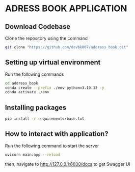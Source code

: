 # ADRESS BOOK APPLICATION

## Download Codebase
Clone the repository using the command
```bash
git clone "https://github.com/devbk007/address_book.git"
```

## Setting up virtual environment
Run the following commands
```bash
cd address_book
conda create --prefix ./env python=3.10.13 -y
conda activate ./env
```
## Installing packages
```bash
pip install -r requirements/base.txt
```

## How to interact with application?
Run the following command to start the server
```bash
uvicorn main:app --reload
```
then, navigate to http://127.0.0.1:8000/docs to get Swagger UI